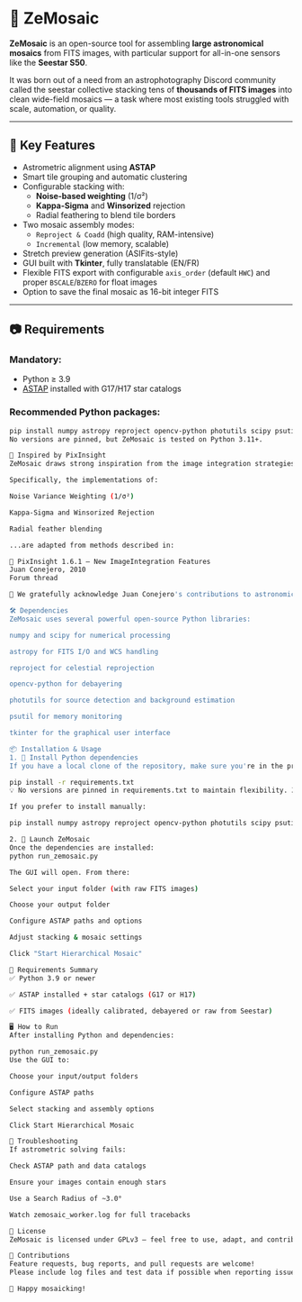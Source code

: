 # 🌌 ZeMosaic

**ZeMosaic** is an open-source tool for assembling **large astronomical mosaics** from FITS images, with particular support for all-in-one sensors like the **Seestar S50**.

It was born out of a need from an astrophotography Discord community called the seestar collective stacking tens of **thousands of FITS images** into clean wide-field mosaics — a task where most existing tools struggled with scale, automation, or quality.

---

## 🚀 Key Features

- Astrometric alignment using **ASTAP**
- Smart tile grouping and automatic clustering
- Configurable stacking with:
  - **Noise-based weighting** (1/σ²)
  - **Kappa-Sigma** and **Winsorized** rejection
  - Radial feathering to blend tile borders
- Two mosaic assembly modes:
  - `Reproject & Coadd` (high quality, RAM-intensive)
  - `Incremental` (low memory, scalable)
- Stretch preview generation (ASIFits-style)
- GUI built with **Tkinter**, fully translatable (EN/FR)
- Flexible FITS export with configurable `axis_order` (default `HWC`) and
  proper `BSCALE`/`BZERO` for float images
- Option to save the final mosaic as 16-bit integer FITS

---

## 📷 Requirements

### Mandatory:

- Python ≥ 3.9  
- [ASTAP](https://www.hnsky.org/astap.htm) installed with G17/H17 star catalogs

### Recommended Python packages:

```bash
pip install numpy astropy reproject opencv-python photutils scipy psutil
No versions are pinned, but ZeMosaic is tested on Python 3.11+.

🧠 Inspired by PixInsight
ZeMosaic draws strong inspiration from the image integration strategies of PixInsight, developed by Juan Conejero at Pleiades Astrophoto.

Specifically, the implementations of:

Noise Variance Weighting (1/σ²)

Kappa-Sigma and Winsorized Rejection

Radial feather blending

...are adapted from methods described in:

📖 PixInsight 1.6.1 – New ImageIntegration Features
Juan Conejero, 2010
Forum thread

🙏 We gratefully acknowledge Juan Conejero's contributions to astronomical image processing.

🛠 Dependencies
ZeMosaic uses several powerful open-source Python libraries:

numpy and scipy for numerical processing

astropy for FITS I/O and WCS handling

reproject for celestial reprojection

opencv-python for debayering

photutils for source detection and background estimation

psutil for memory monitoring

tkinter for the graphical user interface

📦 Installation & Usage
1. 🔧 Install Python dependencies
If you have a local clone of the repository, make sure you're in the project folder, then run:

pip install -r requirements.txt
💡 No versions are pinned in requirements.txt to maintain flexibility. ZeMosaic is tested with Python 3.11+.

If you prefer to install manually:

pip install numpy astropy reproject opencv-python photutils scipy psutil

2. 🚀 Launch ZeMosaic
Once the dependencies are installed:
python run_zemosaic.py

The GUI will open. From there:

Select your input folder (with raw FITS images)

Choose your output folder

Configure ASTAP paths and options

Adjust stacking & mosaic settings

Click "Start Hierarchical Mosaic"

📁 Requirements Summary
✅ Python 3.9 or newer

✅ ASTAP installed + star catalogs (G17 or H17)

✅ FITS images (ideally calibrated, debayered or raw from Seestar)

🖥️ How to Run
After installing Python and dependencies:

python run_zemosaic.py
Use the GUI to:

Choose your input/output folders

Configure ASTAP paths

Select stacking and assembly options

Click Start Hierarchical Mosaic

🧪 Troubleshooting
If astrometric solving fails:

Check ASTAP path and data catalogs

Ensure your images contain enough stars

Use a Search Radius of ~3.0°

Watch zemosaic_worker.log for full tracebacks

📎 License
ZeMosaic is licensed under GPLv3 — feel free to use, adapt, and contribute.

🤝 Contributions
Feature requests, bug reports, and pull requests are welcome!
Please include log files and test data if possible when reporting issues.

🌠 Happy mosaicking!